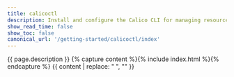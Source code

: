 ```yaml
---
title: calicoctl
description: Install and configure the Calico CLI for managing resources. 
show_read_time: false
show_toc: false
canonical_url: '/getting-started/calicoctl/index'
---
```

{{ page.description }}
{% capture content %}{% include index.html %}{% endcapture %}
{{ content | replace: "    ", "" }}
